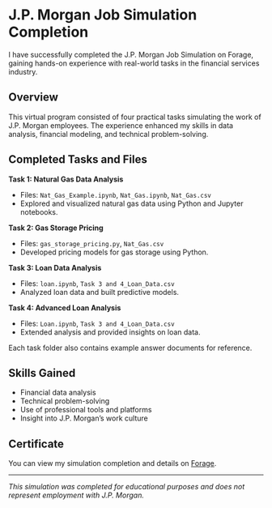# J.P. Morgan Job Simulation Completion

I have successfully completed the J.P. Morgan Job Simulation on Forage, gaining hands-on experience with real-world tasks in the financial services industry.

## Overview

This virtual program consisted of four practical tasks simulating the work of J.P. Morgan employees. The experience enhanced my skills in data analysis, financial modeling, and technical problem-solving.

## Completed Tasks and Files

**Task 1: Natural Gas Data Analysis**
- Files: `Nat_Gas_Example.ipynb`, `Nat_Gas.ipynb`, `Nat_Gas.csv`
- Explored and visualized natural gas data using Python and Jupyter notebooks.

**Task 2: Gas Storage Pricing**
- Files: `gas_storage_pricing.py`, `Nat_Gas.csv`
- Developed pricing models for gas storage using Python.

**Task 3: Loan Data Analysis**
- Files: `loan.ipynb`, `Task 3 and 4_Loan_Data.csv`
- Analyzed loan data and built predictive models.

**Task 4: Advanced Loan Analysis**
- Files: `Loan.ipynb`, `Task 3 and 4_Loan_Data.csv`
- Extended analysis and provided insights on loan data.

Each task folder also contains example answer documents for reference.

## Skills Gained

- Financial data analysis
- Technical problem-solving
- Use of professional tools and platforms
- Insight into J.P. Morgan’s work culture

## Certificate

You can view my simulation completion and details on [Forage](https://www.theforage.com/virtual-internships/prototype/jpmorgan).

---

*This simulation was completed for educational purposes and does not represent employment with J.P. Morgan.*
